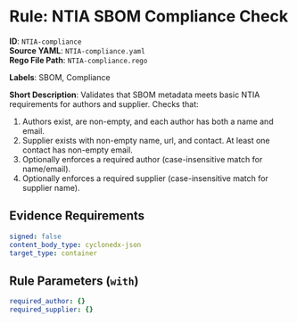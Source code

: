 # Rule: NTIA SBOM Compliance Check

**ID**: `NTIA-compliance`  
**Source YAML**: `NTIA-compliance.yaml`  
**Rego File Path**: `NTIA-compliance.rego`  

**Labels**: SBOM, Compliance

**Short Description**: Validates that SBOM metadata meets basic NTIA requirements for authors and supplier.
Checks that:
  1) Authors exist, are non-empty, and each author has both a name and email.
  2) Supplier exists with non-empty name, url, and contact. At least one contact has non-empty email.
  3) Optionally enforces a required author (case-insensitive match for name/email).
  4) Optionally enforces a required supplier (case-insensitive match for supplier name).


## Evidence Requirements

```yaml
signed: false
content_body_type: cyclonedx-json
target_type: container
```
## Rule Parameters (`with`)

```yaml
required_author: {}
required_supplier: {}
```
